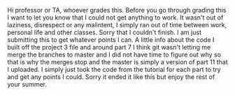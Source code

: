 
Hi professor or TA, whoever grades this. Before you go through grading this I want to let you know that I could not get anything to work. It wasn't out of laziness, disrespect or any malintent, I simply ran out of time between work, personal life and other classes. Sorry that I couldn't finish. I am just submitting this to get whatever points I can.
A little info about the code I built off the project 3 file and around part 7 I think git wasn't letting me merge the branches to master and I did not have time to figure out why 
so that is why the merges stop and the master is simply a version of part 11 that I uploaded. I simply just took the code from the tutorial for each part to try and get any points I could. Sorry it ended it like this but enjoy the rest of your summer.

